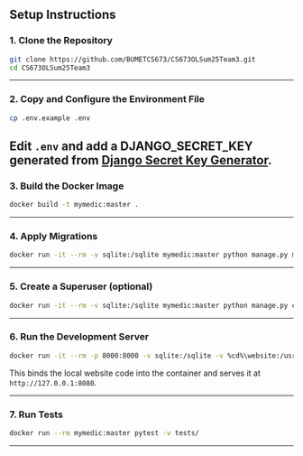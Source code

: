 
## Setup Instructions

### 1. Clone the Repository

```bash
git clone https://github.com/BUMETCS673/CS673OLSum25Team3.git
cd CS673OLSum25Team3
```

---

### 2. Copy and Configure the Environment File

```bash
cp .env.example .env
```

Edit `.env` and add a DJANGO_SECRET_KEY generated from [Django Secret Key Generator](https://djecrety.ir/).
---

### 3. Build the Docker Image

```bash
docker build -t mymedic:master .
```

---

### 4. Apply Migrations

```bash
docker run -it --rm -v sqlite:/sqlite mymedic:master python manage.py migrate
```

---

### 5. Create a Superuser (optional)

```bash
docker run -it --rm -v sqlite:/sqlite mymedic:master python manage.py createsuperuser
```

---

### 6. Run the Development Server

```bash
docker run -it --rm -p 8000:8000 -v sqlite:/sqlite -v %cd%\website:/usr/src/website mymedic:master python manage.py runserver 0.0.0.0:8000
```

This binds the local website code into the container and serves it at `http://127.0.0.1:8080`.

---

### 7. Run Tests

```bash
docker run --rm mymedic:master pytest -v tests/

```

---

